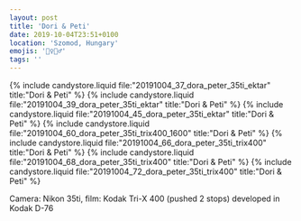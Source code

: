 ```yaml
---
layout: post
title: 'Dori & Peti'
date: 2019-10-04T23:51+0100
location: 'Szomod, Hungary'
emojis: '👰‍♀️🤵‍♂️'
tags: ''
---
```


{% include candystore.liquid file:"20191004_37_dora_peter_35ti_ektar" title:"Dori & Peti" %}
{% include candystore.liquid file:"20191004_39_dora_peter_35ti_ektar" title:"Dori & Peti" %}
{% include candystore.liquid file:"20191004_45_dora_peter_35ti_ektar" title:"Dori & Peti" %}
{% include candystore.liquid file:"20191004_60_dora_peter_35ti_trix400_1600" title:"Dori & Peti" %}
{% include candystore.liquid file:"20191004_66_dora_peter_35ti_trix400" title:"Dori & Peti" %}
{% include candystore.liquid file:"20191004_68_dora_peter_35ti_trix400" title:"Dori & Peti" %}
{% include candystore.liquid file:"20191004_72_dora_peter_35ti_trix400" title:"Dori & Peti" %}

Camera: Nikon 35ti, film: Kodak Tri-X 400 (pushed 2 stops) developed in Kodak D-76
